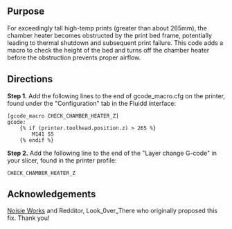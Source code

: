 ## Purpose
For exceedingly tall high-temp prints (greater than about 265mm), the chamber heater becomes obstructed by the print bed frame, potentially leading to thermal shutdown and subsequent print failure.  This code adds a macro to check the height of the bed and turns off the chamber heater before the obstruction prevents proper airflow.

## Directions
__Step 1.__ Add the following lines to the end of gcode_macro.cfg on the printer, found under the "Configuration" tab in the Fluidd interface:

```
[gcode_macro CHECK_CHAMBER_HEATER_Z]
gcode:
    {% if (printer.toolhead.position.z) > 265 %}
        M141 S5
    {% endif %}
```

__Step 2.__ Add the following line to the end of the "Layer change G-code" in your slicer, found in the printer profile:

```
CHECK_CHAMBER_HEATER_Z
```

## Acknowledgements
[Noisie Works](https://www.youtube.com/@NoizieWorks) and Redditor, Look_0ver_There who originally proposed this fix.  Thank you!
